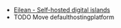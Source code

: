 - [Eilean - Self-hosted digital islands](https://ryan.freumh.org/eilean.html)
- TODO Move defaulthostingplatform
